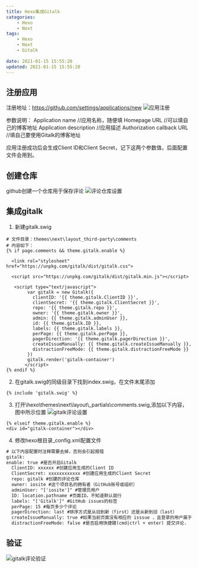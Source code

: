 ```yaml
---
title: Hexo集成Gitalk
categories:
	- Hexo
	- Next
tags: 
	- Hexo
	- Next
	- Gitalk
	
date: 2021-01-15 15:55:20	
updated: 2021-01-15 15:55:20
---
```


## <span id="inline-blue">注册应用<span>

注册地址：https://github.com/settings/applications/new
![应用注册](/images/hexo/gitalk/hexo_gitalk_2021_01-19_001.png)

参数说明：
Application name //应用名称，随便填
Homepage URL //可以填自己的博客地址
Application description //应用描述
Authorization callback URL //填自己要使用Gitalk的博客地址

应用注册成功后会生成Client ID和Client Secret，记下这两个参数值，后面配置文件会用到。
## <span id="inline-blue">创建仓库<span>
github创建一个仓库用于保存评论
![评论仓库设置](/images/hexo/gitalk/hexo_gitalk_2021_01-19_002.png)

## <span id="inline-blue"> 集成gitalk<span>
1. 新建gitalk.swig

```nodejs
# 文件目录：themes\next\layout_third-party\comments
# 内容如下：
{% if page.comments && theme.gitalk.enable %}

  <link rel="stylesheet" href="https://unpkg.com/gitalk/dist/gitalk.css">

  <script src="https://unpkg.com/gitalk/dist/gitalk.min.js"></script>

   <script type="text/javascript">
        var gitalk = new Gitalk({
          clientID: '{{ theme.gitalk.ClientID }}',
          clientSecret: '{{ theme.gitalk.ClientSecret }}',
          repo: '{{ theme.gitalk.repo }}',
          owner: '{{ theme.gitalk.owner }}',
          admin: {{ theme.gitalk.adminUser }},
          id: {{ theme.gitalk.ID }},
          labels: {{ theme.gitalk.labels }},
          perPage: {{ theme.gitalk.perPage }},
          pagerDirection: '{{ theme.gitalk.pagerDirection }}',
          createIssueManually: {{ theme.gitalk.createIssueManually }},
          distractionFreeMode: {{ theme.gitalk.distractionFreeMode }}
        })
        gitalk.render('gitalk-container')           
       </script>
{% endif %}
```
2. 在gitalk.swig的同级目录下找到index.swig，在文件末尾添加
```nodejs
{% include 'gitalk.swig' %}
```
3. 打开\hexo\themes\next\layout\\_partials\comments.swig,添加以下内容，图中所示位置
![gitalk评论设置](/images/hexo/gitalk/hexo_gitalk_2021_01-19_003.png)

```nodejs
{% elseif theme.gitalk.enable %}
<div id="gitalk-container"></div>
```

4. 修改hexo根目录_config.xml配置文件
```xml
# 以下内容配置时注释需要去掉，否则会引起报错
gitalk:
enable: true #是否开启Gitalk
  ClientID: xxxxxx #创建应用生成的Client ID 
  ClientSecret: xxxxxxxxxxxx #创建应用生成的Client Secret
  repo: gitalk #创建的评论仓库
  owner: iosite #这个项目名的拥有者（GitHub账号或组织）
  adminUser: "['iosite']" #管理员用户
  ID: location.pathname #页面ID，不知道默认就行
  labels: "['Gitalk']" #GitHub issues的标签
  perPage: 15 #每页多少个评论
  pagerDirection: last #排序方式是从旧到新（first）还是从新到旧（last）
  createIssueManually: true #如果当前页面没有相应的 isssue ，且登录的用户属于 admin，则会自动创建 issue。如果设置为 true，则显示一个初始化页面，创建 issue 需要点击 init 按钮。
  distractionFreeMode: false #是否启用快捷键(cmd|ctrl + enter) 提交评论.
```
## <span id="inline-blue">验证<span>
![gitalk评论验证](/images/hexo/gitalk/hexo_gitalk_2021_01-19_004.png)





